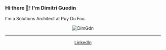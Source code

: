 ### Hi there 👋! I'm Dimitri Guedin

I'm a Solutions Architect at Puy Du Fou.

<p align="center"> <img src="https://github-readme-stats.vercel.app/api?username=DimGdn&show_icons=true" alt="DimGdn" /> </p>

--- 
<p align="center">
  <a href="https://www.linkedin.com/in/dimitri-guedin-238921a7/">LinkedIn</a>
</p>
